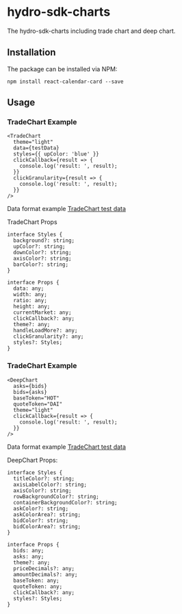 # hydro-sdk-charts

The hydro-sdk-charts including trade chart and deep chart.

## Installation

The package can be installed via NPM:

```
npm install react-calendar-card --save
```

## Usage

### TradeChart Example

```
<TradeChart
  theme="light"
  data={testData}
  styles={{ upColor: 'blue' }}
  clickCallback={result => {
    console.log('result: ', result);
  }}
  clickGranularity={result => {
    console.log('result: ', result);
  }}
/>
```

Data format example [TradeChart test data](https://github.com/HydroProtocol/hydro-sdk-charts/blob/master/assets/TradeChartTestData.js)

TradeChart Props

```
interface Styles {
  background?: string;
  upColor?: string;
  downColor?: string;
  axisColor?: string;
  barColor?: string;
}

interface Props {
  data: any;
  width: any;
  ratio: any;
  height: any;
  currentMarket: any;
  clickCallback?: any;
  theme?: any;
  handleLoadMore?: any;
  clickGranularity?: any;
  styles?: Styles;
}
```

### TradeChart Example

```
<DeepChart
  asks={bids}
  bids={asks}
  baseToken="HOT"
  quoteToken="DAI"
  theme="light"
  clickCallback={result => {
    console.log('result: ', result);
  }}
/>
```

Data format example [TradeChart test data](https://github.com/HydroProtocol/hydro-sdk-charts/blob/master/assets/DeepChartTestData.js)

DeepChart Props:

```
interface Styles {
  titleColor?: string;
  axisLabelColor?: string;
  axisColor?: string;
  rowBackgroundColor?: string;
  containerBackgroundColor?: string;
  askColor?: string;
  askColorArea?: string;
  bidColor?: string;
  bidColorArea?: string;
}

interface Props {
  bids: any;
  asks: any;
  theme?: any;
  priceDecimals?: any;
  amountDecimals?: any;
  baseToken: any;
  quoteToken: any;
  clickCallback?: any;
  styles?: Styles;
}
```
